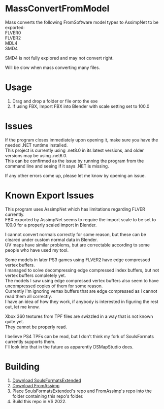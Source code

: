 # MassConvertFromModel
Mass converts the following FromSoftware model types to AssimpNet to be exported:  
FLVER0  
FLVER2  
MDL4  
SMD4  

SMD4 is not fully explored and may not convert right.  

Will be slow when mass converting many files.  

# Usage
1. Drag and drop a folder or file onto the exe  
2. If using FBX, Import FBX into Blender with scale setting set to 100.0  

# Issues
If the program closes immediately upon opening it, make sure you have the needed .NET runtime installed.  
This project is currently using .net8.0 in its latest versions, and older versions may be using .net6.0.  
This can be confirmed as the issue by running the program from the command line and seeing if it says .NET is missing.  

If any other errors come up, please let me know by opening an issue.  

# Known Export Issues
This program uses AssimpNet which has limitations regarding FLVER currently.  
FBX exported by AssimpNet seems to require the import scale to be set to 100.0 for a properly scaled import in Blender.  

I cannot convert normals correctly for some reason, but these can be cleared under custom normal data in Blender.  
UV maps have similar problems, but are correctable according to some people who have used my tool.  

Some models in later PS3 games using FLVER2 have edge compressed vertex buffers.  
I managed to solve decompressing edge compressed index buffers, but not vertex buffers completely yet.  
The models I saw using edge compressed vertex buffers also seem to have uncompressed copies of them for some reason.  
Currently I'm ignoring vertex buffers that are edge compressed as I cannot read them all correctly.  
I have an idea of how they work, if anybody is interested in figuring the rest out, let me know.  

Xbox 360 textures from TPF files are swizzled in a way that is not known quite yet.  
They cannot be properly read.  

I believe PS4 TPFs can be read, but I don't think my fork of SoulsFormats currently supports them.  
I'll look into that in the future as apparently DSMapStudio does.  

# Building
1. [Download SoulsFormatsExtended][0]  
1. [Download FromAssimp][1]  
2. Place SoulsFormatsExtended's repo and FromAssimp's repo into the folder containing this repo's folder.  
3. Build this repo in VS 2022.

[0]: https://www.github.com/WarpZephyr/SoulsFormatsExtended
[1]: https://www.github.com/WarpZephyr/FromAssimp